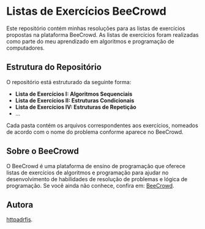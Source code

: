 # Listas de Exercícios BeeCrowd

Este repositório contém minhas resoluções para as listas de exercícios propostas na plataforma BeeCrowd. As listas de exercícios foram realizadas como parte do meu aprendizado em algoritmos e programação de computadores.

## Estrutura do Repositório

O repositório está estruturado da seguinte forma:

- **Lista de Exercícios I: Algoritmos Sequenciais** 
- **Lista de Exercícios II: Estruturas Condicionais** 
- **Lista de Exercícios IV: Estruturas de Repetição** 
- ...

Cada pasta contém os arquivos correspondentes aos exercícios, nomeados de acordo com o nome do problema conforme aparece no BeeCrowd.

## Sobre o BeeCrowd

O BeeCrowd é uma plataforma de ensino de programação que oferece listas de exercícios de algoritmos e programação para ajudar no desenvolvimento de habilidades de resolução de problemas e lógica de programação. Se você ainda não conhece, confira em: [BeeCrowd](https://www.beecrowd.com.br/).

## Autora
[httpadrfis](https://github.com/httpadrfis).
